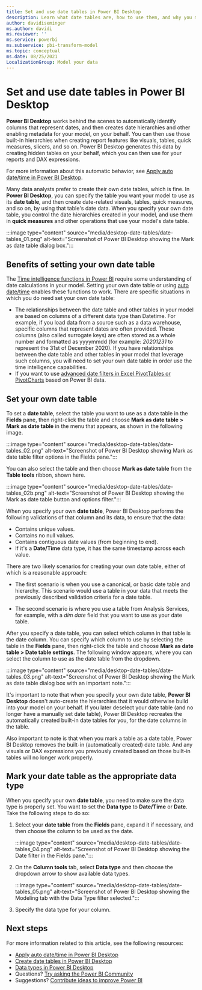 ```yaml
---
title: Set and use date tables in Power BI Desktop
description: Learn what date tables are, how to use them, and why you might want to set your tables as date tables in Power BI Desktop.
author: davidiseminger
ms.author: davidi
ms.reviewer: ''
ms.service: powerbi
ms.subservice: pbi-transform-model
ms.topic: conceptual
ms.date: 08/25/2021
LocalizationGroup: Model your data
---
```

# Set and use date tables in Power BI Desktop

**Power BI Desktop** works behind the scenes to automatically identify columns that represent dates, and then creates date hierarchies and other enabling metadata for your model, on your behalf. You can then use those built-in hierarchies when creating report features like visuals, tables, quick measures, slicers, and so on. Power BI Desktop generates this data by creating hidden tables on your behalf, which you can then use for your reports and DAX expressions.

For more information about this automatic behavior, see [Apply auto date/time in Power BI Desktop](desktop-auto-date-time.md).

Many data analysts prefer to create their own date tables, which is fine. In **Power BI Desktop**, you can specify the table you want your model to use as its **date table**, and then create date-related visuals, tables, quick measures, and so on, by using that table's date data. When you specify your own date table, you control the date hierarchies created in your model, and use them in **quick measures** and other operations that use your model's date table.

:::image type="content" source="media/desktop-date-tables/date-tables_01.png" alt-text="Screenshot of Power BI Desktop showing the Mark as date table dialog box.":::

## Benefits of setting your own date table

The [Time intelligence functions in Power BI](../../dax/time-intelligence-functions-dax.md) require some understanding of date calculations in your model. Setting your own date table or using [auto date/time](desktop-auto-date-time.md) enables these functions to work. There are specific situations in which you do need set your own date table:

- The relationships between the date table and other tables in your model are based on columns of a different data type than Datetime. For example, if you load data from a source such as a data warehouse, specific columns that represent dates are often provided. These columns (also called surrogate keys) are often stored as a whole number and formatted as yyyymmdd (for example: *20201231* to represent the 31st of December 2020). If you have relationships between the date table and other tables in your model that leverage such columns, you will need to set your own date table in order use the time intelligence capabilities.
- If you want to use [advanced date filters in Excel PivotTables or PivotCharts](https://support.microsoft.com/office/filter-dates-in-a-pivottable-or-pivotchart-571cc416-ba4d-4005-a01e-3d99306ccefc) based on Power BI data. 

## Set your own date table

To set a **date table**, select the table you want to use as a date table in the **Fields** pane, then right-click the table and choose **Mark as date table > Mark as date table** in the menu that appears, as shown in the following image.

:::image type="content" source="media/desktop-date-tables/date-tables_02.png" alt-text="Screenshot of Power BI Desktop showing Mark as date table filter options in the Fields pane.":::

You can also select the table and then choose **Mark as date table** from the **Table tools** ribbon, shown here.

:::image type="content" source="media/desktop-date-tables/date-tables_02b.png" alt-text="Screenshot of Power BI Desktop showing the Mark as date table button and options filter.":::

When you specify your own **date table**, Power BI Desktop performs the following validations of that column and its data, to ensure that the data:

* Contains unique values.
* Contains no null values.
* Contains contiguous date values (from beginning to end).
* If it's a **Date/Time** data type, it has the same timestamp across each value.

There are two likely scenarios for creating your own date table, either of which is a reasonable approach:

* The first scenario is when you use a canonical, or basic date table and hierarchy. This scenario would use a table in your data that meets the previously described validation criteria for a date table.

* The second scenario is where you use a table from Analysis Services, for example, with a *dim date* field that you want to use as your date table.

After you specify a date table, you can select which column in that table is the date column. You can specify which column to use by selecting the table in the **Fields** pane, then right-click the table and choose **Mark as date table > Date table settings**. The following window appears, where you can select the column to use as the date table from the dropdown.

:::image type="content" source="media/desktop-date-tables/date-tables_03.png" alt-text="Screenshot of Power BI Desktop showing the Mark as date table dialog box with an important note.":::

It's important to note that when you specify your own date table, **Power BI Desktop** doesn't auto-create the hierarchies that it would otherwise build into your model on your behalf. If you later deselect your date table (and no longer have a manually set date table), Power BI Desktop recreates the automatically created built-in date tables for you, for the date columns in the table.

Also important to note is that when you mark a table as a date table, Power BI Desktop removes the built-in (automatically created) date table. And any visuals or DAX expressions you previously created based on those built-in tables will no longer work properly.

## Mark your date table as the appropriate data type

When you specify your own **date table**, you need to make sure the data type is properly set. You want to set the **Data type** to **Date/Time** or **Date**. Take the following steps to do so:

1. Select your **date table** from the **Fields** pane, expand it if necessary, and then choose the column to be used as the date.

    :::image type="content" source="media/desktop-date-tables/date-tables_04.png" alt-text="Screenshot of Power BI Desktop showing the Date filter in the Fields pane.":::

2. On the **Column tools** tab, select **Data type** and then choose the dropdown arrow to show available data types.

    :::image type="content" source="media/desktop-date-tables/date-tables_05.png" alt-text="Screenshot of Power BI Desktop showing the Modeling tab with the Data Type filter selected.":::

3. Specify the data type for your column.

## Next steps

For more information related to this article, see the following resources:

* [Apply auto date/time in Power BI Desktop](desktop-auto-date-time.md)
* [Create date tables in Power BI Desktop](../guidance/model-date-tables.md)
* [Data types in Power BI Desktop](../connect-data/desktop-data-types.md)
* Questions? [Try asking the Power BI Community](https://community.powerbi.com/)
* Suggestions? [Contribute ideas to improve Power BI](https://ideas.powerbi.com/)

